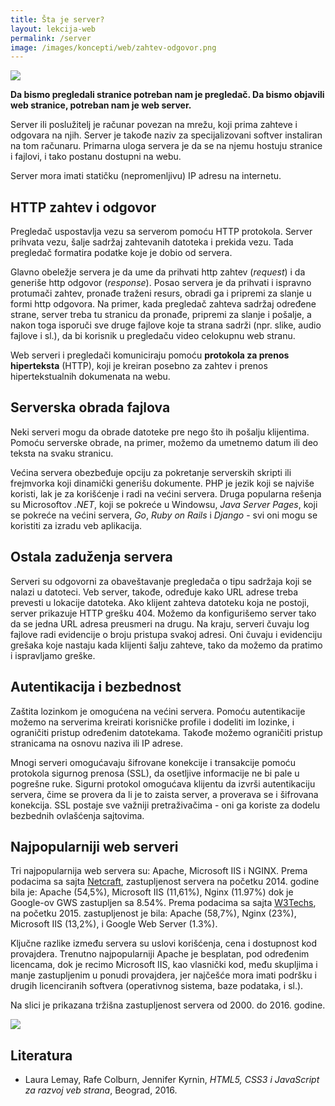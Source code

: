 ```yaml
---
title: Šta je server?
layout: lekcija-web
permalink: /server
image: /images/koncepti/web/zahtev-odgovor.png
---
```


![]({{page.image}})

**Da bismo pregledali stranice potreban nam je pregledač. Da bismo objavili web stranice, potreban nam je web server.**

Server ili poslužitelj je računar povezan na mrežu, koji prima zahteve i odgovara na njih. Server je takođe naziv za specijalizovani softver instaliran na tom računaru. Primarna uloga servera je da se na njemu hostuju stranice i fajlovi, i tako postanu dostupni na webu. 

Server mora imati statičku (nepromenljivu) IP adresu na internetu.

## HTTP zahtev i odgovor

Pregledač uspostavlja vezu sa serverom pomoću HTTP protokola. Server prihvata vezu, šalje sadržaj zahtevanih datoteka i pre­kida vezu. Tada pregledač formatira podatke koje je dobio od servera.

Glavno obeležje servera je da ume da prihvati http zahtev (*request*) i da generiše http odgovor (*response*). Posao servera je da prihvati i ispravno protumači zahtev, pronađe traženi resurs, obradi ga i pripremi za slanje u formi http odgovora. Na primer, kada pregledač zahteva sadržaj određene strane, server treba tu stranicu da pronađe, pripremi za slanje i pošalje, a nakon toga isporuči sve druge fajlove koje ta strana sadrži (npr. slike, audio fajlove i sl.), da bi korisnik u pregledaču video celokupnu web stranu.

Web serveri i pregledači komuniciraju pomoću **protokola za prenos hiperteksta** (HTTP), koji je kreiran posebno za zahtev i prenos hipertekstualnih dokumenata na webu.

## Serverska obrada fajlova

Neki serveri mogu da obrade datoteke pre nego što ih pošalju klijentima. Pomoću serverske obrade, na primer, možemo da umetnemo datum ili deo teksta na svaku stranicu.

Većina servera obezbeđuje opciju za pokretanje serverskih skripti ili frejmvorka koji dinamički generišu dokumente. PHP je jezik koji se najviše koristi, lak je za korišćenje i radi na većini servera. Druga popularna rešenja su Microsoftov *.NET*, koji se pokreće u Windowsu, *Java Server Pages*, koji se pokreće na većini servera, *Go*, *Ruby on Rails* i *Django* - svi oni mogu se koristiti za izradu veb aplikacija.

## Ostala zaduženja servera

Serveri su odgo­vorni za obaveštavanje pregledača o tipu sadržaja koji se nalazi u datoteci. Veb server, takođe, određuje kako URL adrese treba prevesti u lokacije datoteka. Ako klijent zahteva dato­teku koja ne postoji, server prikazuje HTTP grešku 404. Možemo da konfigurišemo server tako da se jedna URL adresa preusmeri na drugu. Na kraju, serveri čuvaju log fajlove radi evidencije o broju pristupa svakoj adresi. Oni čuvaju i evi­denciju grešaka koje nastaju kada klijenti šalju zahteve, tako da možemo da pratimo i ispravljamo greške.

## Autentikacija i bezbednost

Zaštita lozinkom je omogućena na većini servera. Pomoću autentikacije možemo na serverima kreirati korisničke profile i dodeliti im lozinke, i ograničiti pristup određe­nim datotekama. Takođe možemo ograničiti pristup stranicama na osnovu naziva ili IP adrese. 

Mnogi serveri omogućavaju šifrovane konekcije i transakcije pomoću protokola sigurnog prenosa (SSL), da osetljive informacije ne bi pale u pogrešne ruke. Sigurni protokol omogućava klijentu da izvrši autentikaciju servera, čime se provera da li je to zaista server, a proverava se i šifrovana konekcija. SSL postaje sve važniji pretraživačima - oni ga koriste za dodelu bezbednih ovlašćenja sajtovima.

## Najpopularniji web serveri

Tri najpopularnija web servera su: Apache, Microsoft IIS i NGINX. Prema podacima sa sajta [Netcraft](http://news.netcraft.com), zastupljenost servera na početku 2014. godine bila je: Apache (54,5%), Microsoft IIS (11,61%), Nginx (11.97%) dok je Google-ov GWS zastupljen sa 8.54%. Prema podacima sa sajta [W3Techs](http://w3mochs.com), na početku 2015. zastupljenost je bila: Apache (58,7%), Nginx (23%), Microsoft IIS (13,2%), i Google Web Server (1.3%).

Ključne razlike između servera su uslovi korišćenja, cena i dostupnost kod provajdera. Trenutno najpopularniji Apache je besplatan, pod određenim licencama, dok je recimo Microsoft IIS, kao vlasnički kod, među skupljima i manje zastupljenim u ponudi provajdera, jer najčešće mora imati podršku i drugih licenciranih softvera (operativnog sistema, baze podataka, i sl.).

Na slici je prikazana tržišna zastupljenost servera od 2000. do 2016. godine.

![](https://news.netcraft.com/wp-content/uploads/2017/02/wpid-wss-active-share.png)

## Literatura

- Laura Lemay, Rafe Colburn, Jennifer Kyrnin, *HTML5, CSS3 i JavaScript za razvoj veb strana*, Beograd, 2016.
